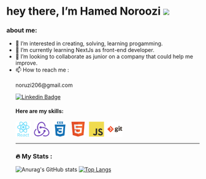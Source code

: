 <h1>
  hey there, I’m Hamed Noroozi
  <img src="https://media.giphy.com/media/hvRJCLFzcasrR4ia7z/giphy.gif" width="30px"/>
</h1>
<h3>about me:</h3>
<ul>
<li>👀 I’m interested in creating, solving, learning progamming.</li>
<li>🌱 I’m currently learning NextJs as front-end developer.</li>
<li>💞️ I’m looking to collaborate as junior on a company that could help me improve. </li>
<li> 📫 How to reach me :</li> <br>
noruzi206@gmail.com <br>

[![Linkedin Badge](https://img.shields.io/badge/-HamedNoroozi-blue?style=flat&logo=Linkedin&logoColor=white)](www.linkedin.com/in/hamed-noroozi-570465208)
<br>

<h4>Here are my skills:</h4>
<div>
  <img src="https://github.com/devicons/devicon/blob/master/icons/react/react-original-wordmark.svg" title="React" alt="React" width="40" height="40"/>&nbsp;
  <img src="https://github.com/devicons/devicon/blob/master/icons/redux/redux-original.svg" title="Redux" alt="Redux " width="40" height="40"/>&nbsp;
  <img src="https://github.com/devicons/devicon/blob/master/icons/css3/css3-plain-wordmark.svg"  title="CSS3" alt="CSS" width="40" height="40"/>&nbsp;
  <img src="https://github.com/devicons/devicon/blob/master/icons/html5/html5-original.svg" title="HTML5" alt="HTML" width="40" height="40"/>&nbsp;
  <img src="https://github.com/devicons/devicon/blob/master/icons/javascript/javascript-original.svg" title="JavaScript" alt="JavaScript" width="40" height="40"/>&nbsp;
  <img src="https://github.com/devicons/devicon/blob/master/icons/git/git-original-wordmark.svg" title="Git" **alt="Git" width="40" height="40"/>
</div>
<hr>

### :fire: My Stats :
![Anurag's GitHub stats](https://github-readme-stats.vercel.app/api?username=thenoroozi&show_icons=true&theme=radical)
[![Top Langs](https://github-readme-stats.vercel.app/api/top-langs/?username=thenoroozi&layout=compact&theme=vision-friendly-dark)](https://github.com/thenoroozi/github-readme-stats)
